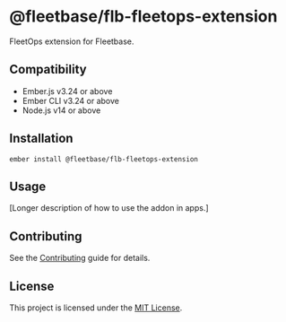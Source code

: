# @fleetbase/flb-fleetops-extension

FleetOps extension for Fleetbase.


## Compatibility

* Ember.js v3.24 or above
* Ember CLI v3.24 or above
* Node.js v14 or above


## Installation

```
ember install @fleetbase/flb-fleetops-extension
```


## Usage

[Longer description of how to use the addon in apps.]


## Contributing

See the [Contributing](CONTRIBUTING.md) guide for details.


## License

This project is licensed under the [MIT License](LICENSE.md).
